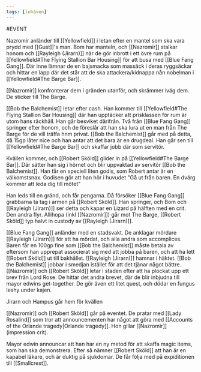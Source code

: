 ```yaml
---
tags: [loháven]
---
```

#EVENT 

Nazromir anländer till [[Yellowfield]] i letan efter en mantel som ska vara prydd med [[Gust]]'s man. Bom har manteln, och [[Nazromir]] stalkar honom och [[Rayleigh (Jirarn)]] när de gör inbrott i ett övre rum på [[Yellowfield#The Flying Stallion Bar Housing]] för att busa med [[Blue Fang Gang]]. Där inne lämnar de en bajsmacka som massäck i deras ryggsäckar och hittar en lapp där det står att de ska attackera/kidnappa nån nobelman i [[Yellowfield#The Barge Bar]]. 

[[Nazromir]] konfronterar dem i gränden utanför, och skrämmer iväg dem. De sticker till The Barge. 

[[Bob the Balchemist]] letar efter cash. Han kommer till [[Yellowfield#The Flying Stallion Bar Housing]] där han upptäcker att prisklassen för rum är utom hans räckhåll. Han går besviket därifrån. Två från [[Blue Fang Gang]] springer efter honom, och de föreslår att han ska lura ut en man från The Barge för de vill träffa hnm privat. [[Bob the Balchemist]] går med på detta, då 15gp låter nice och han antar att det bara är en drugdeal. Han går sen till [[Yellowfield#The Barge Bar]] och skaffar jobb där som servitör. 

Kvällen kommer, och [[Robert Sköld]] glider in på [[Yellowfield#The Barge Bar]]. Där sätter han sig i hörnet och blir uppvaktad av servitör [[Bob the Balchemist]]. Han får en speciell liten godis, som Robert antar är en välkomstsnax. Godisen gör att han hör i huvudet "Gå ut från baren. En dvärg kommer att leda dig till mötet"

Han leds till en gränd, och får pengarna. Då försöker [[Blue Fang Gang]] grabbarna ta tag i armen på [[Robert Sköld]]. Han springer, och Bom och [[Rayleigh (Jirarn)]] ser detta och kapar en Lizard på hälften med en crit. Den andra flyr. Allihopa (inkl [[Nazromir]]) går mot The Barge, [[Robert Sköld]] typ halvt in custody av [[Rayleigh (Jirarn)]]. 

[[Blue Fang Gang]] anländer med en stadsvakt. De anklagar mördare [[Rayleigh (Jirarn)]] för att ha mördat, och alla andra som accomplices. Baren får en 100gp fine som [[Bob the Balchemist]] måste betala av eftersom han upprepat associerat sig med att jobba på baren, och att ha lett [[Robert Sköld]] ut till bakhållet. [[Rayleigh (Jirarn)]] hamnar i häktet. [[Bob the Balchemist]] jobbar i smedjan istället för att det tjänar något bättre. [[Nazromir]] och [[Robert Sköld]] letar i staden efter att ha plockat upp ett brev från Lord Rose. De hittar det andra brevet, där de blir inbjudna till mayor edwins get-together. De gör även ett litet quest, och dödar en fungus leshy under kajen. 

Jirarn och Hampus går hem för kvällen

[[Nazromir]] och [[Robert Sköld]] går på eventet. De pratar med [[Lady Rosalind]] som tror att announcementen har något att göra med [[Accounts of the Orlande tragedy|Orlande tragedy]]. Hon gillar [[Nazromir]] (impression crit). 

Mayor edwin announcar att han har en ny metod för att skaffa magic items, som han ska demonstrera. Efter så nämner [[Robert Sköld]] att han är en kapabel läkare, och är duktig på sjukdomar. De får följa med på expiditionen till [[Smallcrest]].
